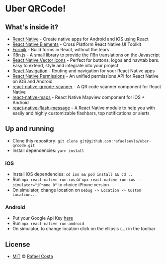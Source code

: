 # Uber QRCode!

## What's inside it?

- [React Native](https://reactnative.dev/) - Create native apps for Android and iOS using React
- [React Native Elements](https://react-native-elements.github.io/react-native-elements/) - Cross Platform React Native UI Toolkit
- [Formik](https://github.com/jaredpalmer/formik) - Build forms in React, without the tears
- [I18n.js](https://github.com/fnando/i18n-js) - A small library to provide the I18n translations on the Javascript
- [React Native Vector Icons](https://github.com/oblador/react-native-vector-icons) - Perfect for buttons, logos and nav/tab bars. Easy to extend, style and integrate into your project
- [React Navigation](https://reactnavigation.org/) - Routing and navigation for your React Native apps
- [React Native Permissions](https://github.com/react-native-community/react-native-permissions) - An unified permissions API for React Native on iOS and Android
- [react-native-qrcode-scanner](https://github.com/moaazsidat/react-native-qrcode-scanner) - A QR code scanner component for React Native
- [react-native-maps](https://github.com/react-native-community/react-native-maps) - React Native Mapview component for iOS + Android
- [react-native-flash-message](https://github.com/lucasferreira/react-native-flash-message) - A React Native module to help you with easily and highly customizable flashbars, top notifications or alerts

## Up and running

- Clone this repository: `git clone git@github.com:rafaelsevla/uber-qrcode.git`
- Install dependencies: `yarn install`

### iOS

- Install iOS dependencies: `cd ios && pod install && cd ..`
- Run `npx react-native run-ios` or `npx react-native run-ios --simulator="iPhone 8"` to choice iPhone version
- On simulator, change location on `Debug -> Location -> Custom Location...`

### Android

- Put your Google Api Key [here](https://github.com/rafaelsevla/uber-qrcode/blob/master/android/app/src/main/AndroidManifest.xml#L18)
- Run `npx react-native run-android`
- On simulator, to change location click on the ellipsis (...) in the toolbar

## License

- [MIT](https://github.com/rafaelsevla/uber-qrcode/blob/master/LICENSE) © [Rafael Costa](https://github.com/rafaelsevla)
